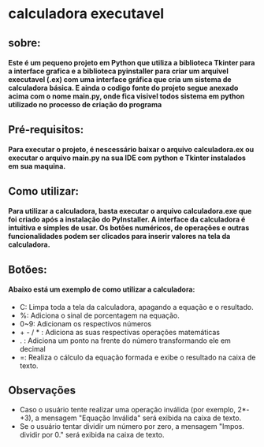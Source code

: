 # calculadora executavel

## sobre:
<h4> Este é um pequeno projeto em Python que utiliza a biblioteca Tkinter para a interface grafica e a biblioteca pyinstaller para criar um arquivel executavel (.ex) com uma interface gráfica que cria um sistema de calculadora básica.
E ainda o codigo fonte do projeto segue anexado acima com o nome main.py, onde fica visivel todos sistema em python utilizado no processo de criação do programa </h4>

## Pré-requisitos:
<h4>Para executar o projeto, é nescessário baixar o arquivo calculadora.ex ou executar o arquivo main.py na sua IDE com python e Tkinter instalados em sua maquina. </h4>

## Como utilizar:
<h4> Para utilizar a calculadora, basta executar o arquivo calculadora.exe que foi criado após a instalação do PyInstaller. A interface da calculadora é intuitiva e simples de usar. Os botões numéricos, de operações e outras funcionalidades podem ser clicados para inserir valores na tela da calculadora. 
</h4>

## Botões:
<h4> Abaixo está um exemplo de como utilizar a calculadora:</h4>
<ul>
  <li>C: Limpa toda a tela da calculadora, apagando a equação e o resultado.</li>
  <li>%: Adiciona o sinal de porcentagem na equação.</li>
  <li>0~9: Adicionam os respectivos números</li>
  <li>+ - / * : Adiciona as suas respectivas operações matemáticas</li>
  <li> .  : Adiciona um ponto na frente do número transformando ele em decimal</li>
  <li>=: Realiza o cálculo da equação formada e exibe o resultado na caixa de texto.</li>
</ul>

## Observações
<ul>
  <li>Caso o usuário tente realizar uma operação inválida (por exemplo, 2*-+3), a mensagem "Equação Inválida" será exibida na caixa de texto.</l1>
  <li>Se o usuário tentar dividir um número por zero, a mensagem "Impos. dividir por 0." será exibida na caixa de texto.</li>
</ul>
